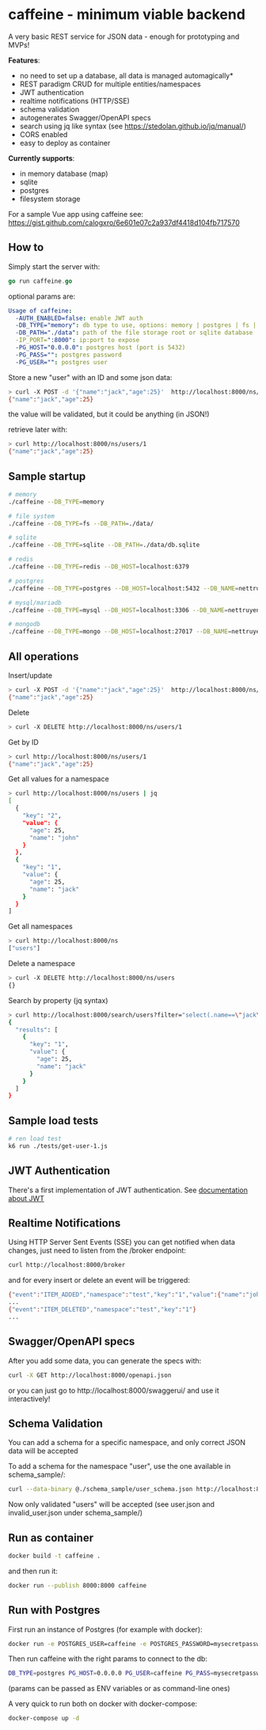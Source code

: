 # caffeine - minimum viable backend

A very basic REST service for JSON data - enough for prototyping and MVPs!

**Features**:

- no need to set up a database, all data is managed automagically*
- REST paradigm CRUD for multiple entities/namespaces
- JWT authentication
- realtime notifications (HTTP/SSE)
- schema validation
- autogenerates Swagger/OpenAPI specs
- search using jq like syntax (see https://stedolan.github.io/jq/manual/)
- CORS enabled
- easy to deploy as container

**Currently supports**:

- in memory database (map)
- sqlite
- postgres
- filesystem storage

For a sample Vue app using caffeine see: https://gist.github.com/calogxro/6e601e07c2a937df4418d104fb717570

## How to

Simply start the server with:

```go
go run caffeine.go
```

optional params are:

```yaml
Usage of caffeine:
  -AUTH_ENABLED=false: enable JWT auth
  -DB_TYPE="memory": db type to use, options: memory | postgres | fs | sqlite
  -DB_PATH="./data": path of the file storage root or sqlite database
  -IP_PORT=":8000": ip:port to expose
  -PG_HOST="0.0.0.0": postgres host (port is 5432)
  -PG_PASS="": postgres password
  -PG_USER="": postgres user
```

Store a new "user" with an ID and some json data:

```sh
> curl -X POST -d '{"name":"jack","age":25}'  http://localhost:8000/ns/users/1
{"name":"jack","age":25}
```

the value will be validated, but it could be anything (in JSON!)

retrieve later with:

```sh
> curl http://localhost:8000/ns/users/1
{"name":"jack","age":25}
```

## Sample startup

```sh
# memory
./caffeine --DB_TYPE=memory
```

```sh
# file system
./caffeine --DB_TYPE=fs --DB_PATH=./data/
```

```sh
# sqlite
./caffeine --DB_TYPE=sqlite --DB_PATH=./data/db.sqlite
```

```sh
# redis
./caffeine --DB_TYPE=redis --DB_HOST=localhost:6379
```

```sh
# postgres
./caffeine --DB_TYPE=postgres --DB_HOST=localhost:5432 --DB_NAME=nettruyen --DB_USER=postgres --DB_PASS=postgres
```

```sh
# mysql/mariadb
./caffeine --DB_TYPE=mysql --DB_HOST=localhost:3306 --DB_NAME=nettruyen --DB_USER=divawallet --DB_PASS=divawallet
```

```sh
# mongodb
./caffeine --DB_TYPE=mongo --DB_HOST=localhost:27017 --DB_NAME=nettruyen
```

## All operations

Insert/update

```sh
> curl -X POST -d '{"name":"jack","age":25}'  http://localhost:8000/ns/users/1
{"name":"jack","age":25}
```

Delete

```sh
> curl -X DELETE http://localhost:8000/ns/users/1
```

Get by ID

```sh
> curl http://localhost:8000/ns/users/1
{"name":"jack","age":25}
```

Get all values for a namespace

```sh
> curl http://localhost:8000/ns/users | jq 
[
  {
    "key": "2",
    "value": {
      "age": 25,
      "name": "john"
    }
  },
  {
    "key": "1",
    "value": {
      "age": 25,
      "name": "jack"
    }
  }
]
```

Get all namespaces

```sh
> curl http://localhost:8000/ns
["users"]
```

Delete a namespace

```sh
> curl -X DELETE http://localhost:8000/ns/users
{}
```

Search by property (jq syntax)

```sh
> curl http://localhost:8000/search/users?filter="select(.name==\"jack\")"  | jq
{
  "results": [
    {
      "key": "1",
      "value": {
        "age": 25,
        "name": "jack"
      }
    }
  ]
}
```

## Sample load tests

```sh
# ren load test
k6 run ./tests/get-user-1.js
```

## JWT Authentication

There's a first implementation of JWT authentication. See [documentation about JWT](JWT.md)

## Realtime Notifications

Using HTTP Server Sent Events (SSE) you can get notified when data changes, just need to listen from the /broker endpoint:

```sh
curl http://localhost:8000/broker
```

and for every insert or delete an event will be triggered:

```sh
{"event":"ITEM_ADDED","namespace":"test","key":"1","value":{"name":"john"}}
...
{"event":"ITEM_DELETED","namespace":"test","key":"1"}
...
```

## Swagger/OpenAPI specs

After you add some data, you can generate the specs with:

```sh
curl -X GET http://localhost:8000/openapi.json
```

or you can just go to http://localhost:8000/swaggerui/ and use it interactively!

## Schema Validation

You can add a schema for a specific namespace, and only correct JSON data will be accepted

To add a schema for the namespace "user", use the one available in schema_sample/:

```sh
curl --data-binary @./schema_sample/user_schema.json http://localhost:8000/schema/user
```

Now only validated "users" will be accepted (see user.json and invalid_user.json under schema_sample/)

## Run as container

```sh
docker build -t caffeine .
```

and then run it:

```sh
docker run --publish 8000:8000 caffeine
```

## Run with Postgres

First run an instance of Postgres (for example with docker):

```sh
docker run -e POSTGRES_USER=caffeine -e POSTGRES_PASSWORD=mysecretpassword -p 5432:5432 -d postgres:latest
```

Then run caffeine with the right params to connect to the db:

```sh
DB_TYPE=postgres PG_HOST=0.0.0.0 PG_USER=caffeine PG_PASS=mysecretpassword go run caffeine.go
```

(params can be passed as ENV variables or as command-line ones)

A very quick to run both on docker with docker-compose:

```sh
docker-compose up -d
```